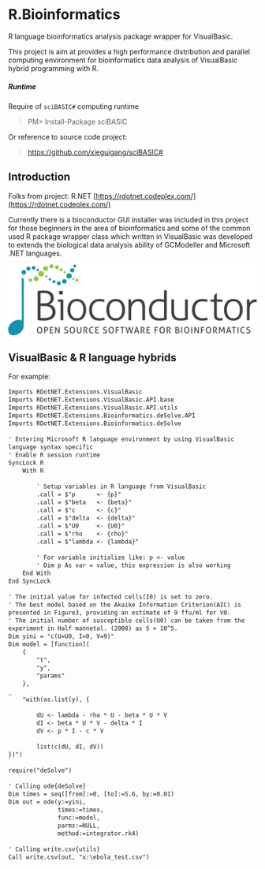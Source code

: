 # R.Bioinformatics
R language bioinformatics analysis package wrapper for VisualBasic.

This project is aim at provides a high performance distribution and parallel computing environment for bioinformatics data analysis of VisualBasic hybrid programming with R.

##### Runtime

Require of ``sciBASIC#`` computing runtime

> PM> Install-Package sciBASIC

Or reference to source code project:

> https://github.com/xieguigang/sciBASIC#

## Introduction

Folks from project:
R.NET   [https://rdotnet.codeplex.com/](https://rdotnet.codeplex.com/)

Currently there is a bioconductor GUI installer was included in this project for those beginners in the area of bioinformatics and some of the common used R package wrapper class which written in VisualBasic was developed to extends the biological data analysis ability of GCModeller and Microsoft .NET languages.

![](./Bioconductor/bioconductor_logo_rgb.jpg)

## VisualBasic & R language hybrids

For example:

```vbnet
Imports RDotNET.Extensions.VisualBasic
Imports RDotNET.Extensions.VisualBasic.API.base
Imports RDotNET.Extensions.VisualBasic.API.utils
Imports RDotNET.Extensions.Bioinformatics.deSolve.API
Imports RDotNET.Extensions.Bioinformatics.deSolve

' Entering Microsoft R language environment by using VisualBasic language syntax specific
' Enable R session runtime
SyncLock R
    With R

        ' Setup variables in R language from VisualBasic
        .call = $"p      <- {p}"
        .call = $"beta   <- {beta}"
        .call = $"c      <- {c}"
        .call = $"delta  <- {delta}"
        .call = $"U0     <- {U0}"
        .call = $"rho    <- {rho}"
        .call = $"lambda <- {lambda}"

        ' For variable initialize like: p <- value
        ' Dim p As var = value, this expression is also working
    End With
End SyncLock

' The initial value for infected cells(I0) is set to zero.
' The best model based on the Akaike Information Criterion(AIC) is presented in Figure3, providing an estimate of 9 ffu/ml for V0.
' The initial number of susceptible cells(U0) can be taken from the experiment in Half mannetal. (2008) as 5 × 10^5.
Dim yini = "c(U=U0, I=0, V=9)"
Dim model = [function](
    {
        "t",
        "y",
        "params"
    },
_
    "with(as.list(y), {

        dU <- lambda - rho * U - beta * U * V
        dI <- beta * U * V - delta * I
        dV <- p * I - c * V

        list(c(dU, dI, dV))
})")

require("deSolve")

' Calling ode{deSolve}
Dim times = seq([from]:=0, [to]:=5.6, by:=0.01)
Dim out = ode(y:=yini,
              times:=times,
              func:=model,
              parms:=NULL,
              method:=integrator.rk4)

' Calling write.csv{utils}
Call write.csv(out, "x:\ebola_test.csv")
```
